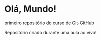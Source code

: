 # Olá, Mundo!
 primeiro repositório do curso de Git-GitHub

Repositório criado durante uma aula ao vivo!